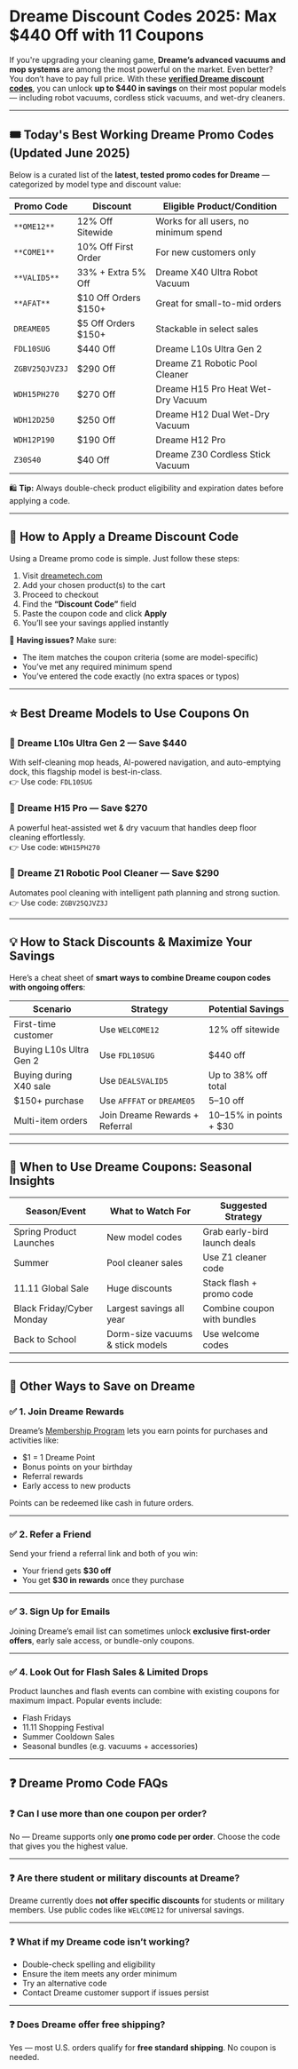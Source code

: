 # Dreame Discount Codes 2025: Max $440 Off with 11 Coupons

If you're upgrading your cleaning game, **Dreame’s advanced vacuums and mop systems** are among the most powerful on the market. Even better? You don’t have to pay full price. With these [**verified Dreame discount codes**](https://www.dealsvalid.com/brands/dreame-us?utm_source=github&utm_medium=post&utm_campaign=org), you can unlock **up to $440 in savings** on their most popular models — including robot vacuums, cordless stick vacuums, and wet-dry cleaners.

---

## 🎟️ Today's Best Working Dreame Promo Codes (Updated June 2025)

Below is a curated list of the **latest, tested promo codes for Dreame** — categorized by model type and discount value:

| **Promo Code**   | **Discount**              | **Eligible Product/Condition**          |
|------------------|---------------------------|------------------------------------------|
| `**OME12**`      | 12% Off Sitewide          | Works for all users, no minimum spend    |
| `**COME1**`      | 10% Off First Order       | For new customers only                   |
| `**VALID5**`    | 33% + Extra 5% Off        | Dreame X40 Ultra Robot Vacuum            |
| `**AFAT**`         | $10 Off Orders $150+      | Great for small-to-mid orders            |
| `DREAME05`       | $5 Off Orders $150+       | Stackable in select sales                |
| `FDL10SUG`       | $440 Off                  | Dreame L10s Ultra Gen 2                  |
| `ZGBV25QJVZ3J`   | $290 Off                  | Dreame Z1 Robotic Pool Cleaner           |
| `WDH15PH270`     | $270 Off                  | Dreame H15 Pro Heat Wet-Dry Vacuum       |
| `WDH12D250`      | $250 Off                  | Dreame H12 Dual Wet-Dry Vacuum           |
| `WDH12P190`      | $190 Off                  | Dreame H12 Pro                           |
| `Z30S40`         | $40 Off                   | Dreame Z30 Cordless Stick Vacuum         |

🛍️ **Tip:** Always double-check product eligibility and expiration dates before applying a code.

---

## 🛒 How to Apply a Dreame Discount Code  
Using a Dreame promo code is simple. Just follow these steps:

1. Visit [dreametech.com](https://www.dreametech.com)  
2. Add your chosen product(s) to the cart  
3. Proceed to checkout  
4. Find the **“Discount Code”** field  
5. Paste the coupon code and click **Apply**  
6. You’ll see your savings applied instantly

🔄 **Having issues?** Make sure:
- The item matches the coupon criteria (some are model-specific)
- You’ve met any required minimum spend
- You’ve entered the code exactly (no extra spaces or typos)

---

## ⭐ Best Dreame Models to Use Coupons On

### 🔹 **Dreame L10s Ultra Gen 2** — Save $440  
With self-cleaning mop heads, AI-powered navigation, and auto-emptying dock, this flagship model is best-in-class.  
👉 Use code: `FDL10SUG`

### 🔹 **Dreame H15 Pro** — Save $270  
A powerful heat-assisted wet & dry vacuum that handles deep floor cleaning effortlessly.  
👉 Use code: `WDH15PH270`

### 🔹 **Dreame Z1 Robotic Pool Cleaner** — Save $290  
Automates pool cleaning with intelligent path planning and strong suction.  
👉 Use code: `ZGBV25QJVZ3J`

---

## 💡 How to Stack Discounts & Maximize Your Savings

Here’s a cheat sheet of **smart ways to combine Dreame coupon codes with ongoing offers**:

| Scenario               | Strategy                           | Potential Savings     |
|------------------------|------------------------------------|------------------------|
| First-time customer    | Use `WELCOME12`                    | 12% off sitewide       |
| Buying L10s Ultra Gen 2| Use `FDL10SUG`                     | $440 off               |
| Buying during X40 sale | Use `DEALSVALID5`                  | Up to 38% off total    |
| $150+ purchase         | Use `AFFFAT` or `DREAME05`         | $5–$10 off             |
| Multi-item orders      | Join Dreame Rewards + Referral     | 10–15% in points + $30 |

---

## 📅 When to Use Dreame Coupons: Seasonal Insights

| Season/Event           | What to Watch For                    | Suggested Strategy           |
|------------------------|--------------------------------------|------------------------------|
| Spring Product Launches| New model codes                      | Grab early-bird launch deals |
| Summer                 | Pool cleaner sales                   | Use Z1 cleaner code          |
| 11.11 Global Sale      | Huge discounts                       | Stack flash + promo code     |
| Black Friday/Cyber Monday | Largest savings all year          | Combine coupon with bundles  |
| Back to School         | Dorm-size vacuums & stick models     | Use welcome codes            |

---

## 💸 Other Ways to Save on Dreame

### ✅ 1. **Join Dreame Rewards**  
Dreame’s [Membership Program](https://www.dreametech.com/pages/dreame-membership) lets you earn points for purchases and activities like:

- $1 = 1 Dreame Point  
- Bonus points on your birthday  
- Referral rewards  
- Early access to new products

Points can be redeemed like cash in future orders.

---

### ✅ 2. **Refer a Friend**  
Send your friend a referral link and both of you win:

- Your friend gets **$30 off**  
- You get **$30 in rewards** once they purchase

---

### ✅ 3. **Sign Up for Emails**  
Joining Dreame’s email list can sometimes unlock **exclusive first-order offers**, early sale access, or bundle-only coupons.

---

### ✅ 4. **Look Out for Flash Sales & Limited Drops**  
Product launches and flash events can combine with existing coupons for maximum impact. Popular events include:

- Flash Fridays  
- 11.11 Shopping Festival  
- Summer Cooldown Sales  
- Seasonal bundles (e.g. vacuums + accessories)

---

## ❓ Dreame Promo Code FAQs

### ❓ Can I use more than one coupon per order?  
No — Dreame supports only **one promo code per order**. Choose the code that gives you the highest value.

---

### ❓ Are there student or military discounts at Dreame?  
Dreame currently does **not offer specific discounts** for students or military members. Use public codes like `WELCOME12` for universal savings.

---

### ❓ What if my Dreame code isn’t working?  
- Double-check spelling and eligibility  
- Ensure the item meets any order minimum  
- Try an alternative code  
- Contact Dreame customer support if issues persist

---

### ❓ Does Dreame offer free shipping?  
Yes — most U.S. orders qualify for **free standard shipping**. No coupon is needed.

